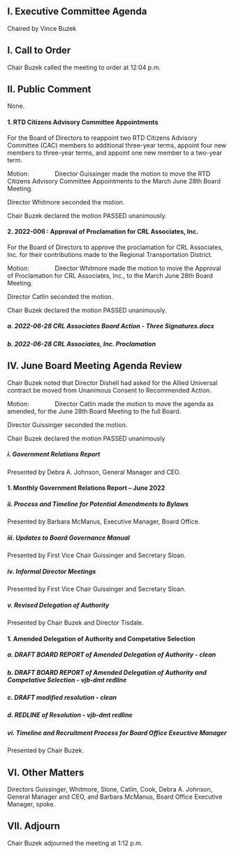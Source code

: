 ## I. Executive Committee Agenda

Chaired by Vince Buzek

## I. Call to Order

Chair Buzek called the meeting to order at 12:04 p.m.

## II. Public Comment

None.

#### 1. RTD Citizens Advisory Committee Appointments

For the Board of Directors to reappoint two RTD Citizens Advisory Committee (CAC) members to additional three-year terms, appoint four new members to three-year terms, and appoint one new member to a two-year term.

Motion:               Director Guissinger made the motion to move the RTD Citizens Advisory Committee Appointments to the March June 28th Board Meeting.

Director Whitmore seconded the motion.

Chair Buzek declared the motion PASSED unanimously.

#### 2. 2022-006 : Approval of Proclamation for CRL Associates, Inc.

For the Board of Directors to approve the proclamation for CRL Associates, Inc. for their contributions made to the Regional Transportation District.

Motion:               Director Whitmore made the motion to move the Approval of Proclamation for CRL Associates, Inc., to the March June 28th Board Meeting.

Director Catlin seconded the motion.

Chair Buzek declared the motion PASSED unanimously.

##### a. 2022-06-28 CRL Associates Board Action - Three Signatures.docx

##### b. 2022-06-28 CRL Associates, Inc. Proclamation

## IV. June Board Meeting Agenda Review

Chair Buzek noted that Director Dishell had asked for the Allied Universal contract be moved from Unanimous Consent to Recommended Action.

Motion:               Director Catlin made the motion to move the agenda as amended, for the June 28th Board Meeting to the full Board.

Director Guissinger seconded the motion.

Chair Buzek declared the motion PASSED unanimously

##### i. Government Relations Report

Presented by Debra A. Johnson, General Manager and CEO.

#### 1. Monthly Government Relations Report – June 2022

##### ii. Process and Timeline for Potential Amendments to Bylaws

Presented by Barbara McManus, Executive Manager, Board Office.

##### iii. Updates to Board Governance Manual

Presented by First Vice Chair Guissinger and Secretary Sloan.

##### iv. Informal Director Meetings

Presented by First Vice Chair Guissinger and Secretary Sloan.

##### v. Revised Delegation of Authority

Presented by Chair Buzek and Director Tisdale.

#### 1. Amended Delegation of Authority and Competative Selection

##### a. DRAFT BOARD REPORT of Amended Delegation of Authority - clean

##### b. DRAFT BOARD REPORT of Amended Delegation of Authority and Competative Selection - vjb-dmt redline

##### c. DRAFT modified resolution - clean

##### d. REDLINE of Resolution - vjb-dmt redline

##### vi. Timeline and Recruitment Process for Board Office Exeuctive Manager

Presented by Chair Buzek.

## VI. Other Matters

Directors Guissinger, Whitmore, Slone, Catlin, Cook, Debra A. Johnson, General Manager and CEO, and Barbara McManus, Board Office Executive Manager, spoke.

## VII. Adjourn

Chair Buzek adjourned the meeting at 1:12 p.m.